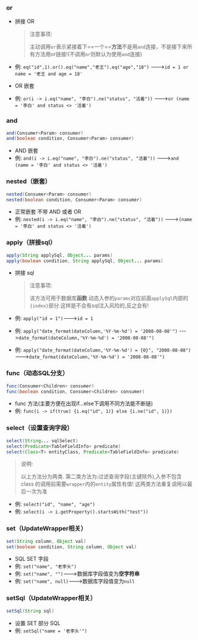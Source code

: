 ### or

- 拼接 OR

    > 注意事项:
    >
    > 主动调用`or`表示紧接着下==一个==**方法**不是用`and`连接，不是接下来所有方法用or链接!(不调用`or`则默认为使用`and`连接)

- 例: `eq("id",1).or().eq("name","老王").eq("age","18")`
    --->`id = 1 or name = '老王 and age = 18'`



- OR 嵌套
- 例: `or(i -> i.eq("name", "李白").ne("status", "活着"))`
    --->`or (name = '李白' and status <> '活着')`



### and

```java
and(Consumer<Param> consumer)
and(boolean condition, Consumer<Param> consumer)
```

- AND 嵌套
- 例: `and(i -> i.eq("name", "李白").ne("status", "活着"))`
    --->`and (name = '李白' and status <> '活着')`



### nested（嵌套）

```java
nested(Consumer<Param> consumer)
nested(boolean condition, Consumer<Param> consumer)
```

- 正常嵌套 不带 AND 或者 OR
- 例: `nested(i -> i.eq("name", "李白").ne("status", "活着"))`
    --->`(name = '李白' and status <> '活着')`





###  apply（拼接sql）

```java
apply(String applySql, Object... params)
apply(boolean condition, String applySql, Object... params)
```

- 拼接 sql

    > 注意事项:
    >
    > 该方法可用于数据库**函数** 动态入参的`params`对应前面`applySql`内部的`{index}`部分.这样是不会有sql注入风险的,反之会有!

- 例: `apply("id = 1")`--->`id = 1`

- 例: `apply("date_format(dateColumn,'%Y-%m-%d') = '2008-08-08'")`
    --->`date_format(dateColumn,'%Y-%m-%d') = '2008-08-08'")`

- 例: `apply("date_format(dateColumn,'%Y-%m-%d') = {0}", "2008-08-08")`
    --->`date_format(dateColumn,'%Y-%m-%d') = '2008-08-08'")`



### func（动态SQL分支）

```java
func(Consumer<Children> consumer)
func(boolean condition, Consumer<Children> consumer)
```

- func 方法(主要方便在出现if...else下调用不同方法能不断链)
- 例: `func(i -> if(true) {i.eq("id", 1)} else {i.ne("id", 1)})`



###  select（设置查询字段）

```java
select(String... sqlSelect)
select(Predicate<TableFieldInfo> predicate)
select(Class<T> entityClass, Predicate<TableFieldInfo> predicate)
```

> 说明:
>
> 以上方法分为两类.
> 第二类方法为:过滤查询字段(主键除外),入参不包含 class 的调用前需要`wrapper`内的`entity`属性有值! 这两类方法重复调用以最后一次为准

- 例: `select("id", "name", "age")`
- 例: `select(i -> i.getProperty().startsWith("test"))`



### set（UpdateWrapper相关）

```java
set(String column, Object val)
set(boolean condition, String column, Object val)
```

- SQL SET 字段
- 例: `set("name", "老李头")`
- 例: `set("name", "")`--->数据库字段值变为**空字符串**
- 例: `set("name", null)`--->数据库字段值变为`null`



### setSql（UpdateWrapper相关）

```java
setSql(String sql)
```

- 设置 SET 部分 SQL
- 例: `setSql("name = '老李头'")`